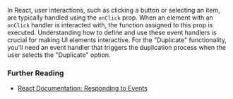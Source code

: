 In React, user interactions, such as clicking a button or selecting an item, are typically handled using the `onClick` 
prop. When an element with an `onClick` handler is interacted with, the function assigned to this prop is executed. 
Understanding how to define and use these event handlers is crucial for making UI elements interactive. For the 
"Duplicate" functionality, you'll need an event handler that triggers the duplication process when the user selects 
the "Duplicate" option.


### Further Reading
- [React Documentation: Responding to Events](https://react.dev/learn/responding-to-events)
